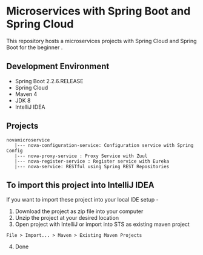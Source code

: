 # Microservices with Spring Boot and Spring Cloud

This repository hosts a microservices projects with Spring Cloud and Spring Boot for the beginner .

## Development Environment

* Spring Boot 2.2.6.RELEASE
* Spring Cloud
* Maven 4
* JDK 8
* IntelliJ IDEA

## Projects
    novamicroservice
       |--- nova-configuration-service: Configuration service with Spring Config 
       |--- nova-proxy-service : Proxy Service with Zuul
       |--- nova-register-service : Register service with Eureka
       |--- nova-service: RESTful using Spring REST Repositories
## To import this project into IntelliJ IDEA

If you want to import these project into your local IDE setup - 

1. Download the project as zip file into your computer
2. Unzip the project at your desired location
3. Open project with IntelliJ or import into STS as existing maven project

```
File > Import... > Maven > Existing Maven Projects
```

4. Done